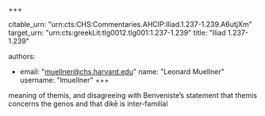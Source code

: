 +++


citable_urn: "urn:cts:CHS:Commentaries.AHCIP:Iliad.1.237-1.239.A6utjXm"
target_urn: "urn:cts:greekLit:tlg0012.tlg001:1.237-1.239"
title: "Iliad 1.237-1.239"

authors:
- email: "muellner@chs.harvard.edu"
  name: "Leonard Muellner"
  username: "lmuellner"
+++

<p>meaning of themis, and disagreeing with Benveniste’s statement that themis concerns the genos and that dikē is inter-familial</p>